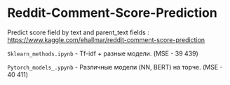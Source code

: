 # Reddit-Comment-Score-Prediction
Predict score field by text and parent_text fields : https://www.kaggle.com/ehallmar/reddit-comment-score-prediction


`Sklearn_methods.ipynb` - Tf-idf + разные модели. (MSE - 39 439)

`Pytorch_models_.ypynb` - Различные модели (NN, BERT) на торче. (MSE - 40 411)
